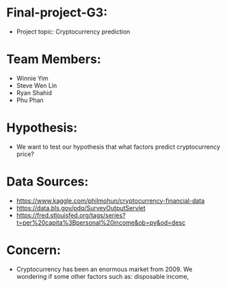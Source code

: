 # Final-project-G3:
* Project topic: Cryptocurrency prediction
# Team Members:
* Winnie Yim
* Steve Wen Lin
* Ryan Shahid
* Phu Phan
# Hypothesis:
* We want to test our hypothesis that what factors predict cryptocurrency price? 
# Data Sources:
* https://www.kaggle.com/philmohun/cryptocurrency-financial-data
* https://data.bls.gov/pdq/SurveyOutputServlet
* https://fred.stlouisfed.org/tags/series?t=per%20capita%3Bpersonal%20income&ob=pv&od=desc

# Concern:
* Cryptocurrency has been an enormous market from 2009. We wondering if some other factors such as: disposable income, 